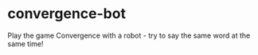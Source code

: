 # convergence-bot
Play the game Convergence with a robot - try to say the same word at the same time!  

